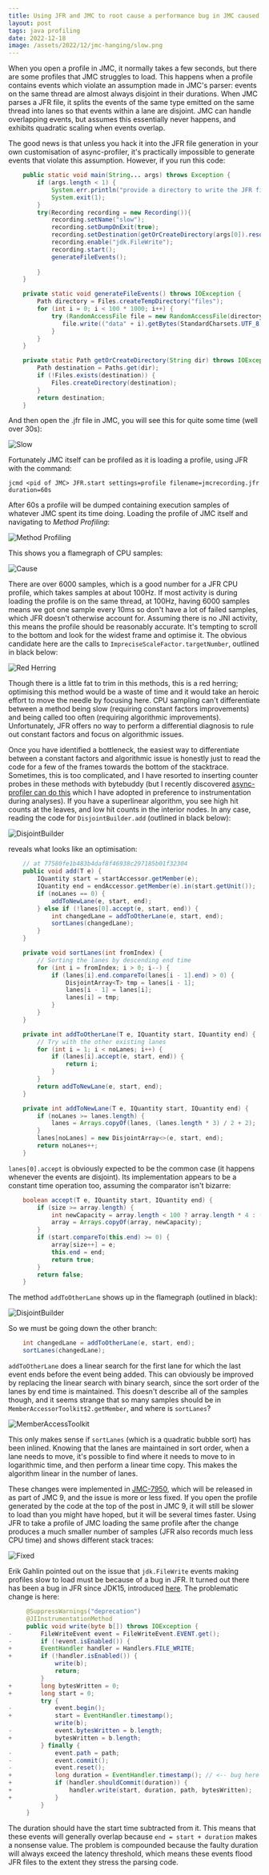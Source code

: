 ```yaml
---
title: Using JFR and JMC to root cause a performance bug in JMC caused by a typo in JFR
layout: post
tags: java profiling
date: 2022-12-18
image: /assets/2022/12/jmc-hanging/slow.png
---
```


When you open a profile in JMC, it normally takes a few seconds, but there are some profiles that JMC struggles to load.
This happens when a profile contains events which violate an assumption made in JMC's parser: events on the same thread are almost always disjoint in their durations.
When JMC parses a JFR file, it splits the events of the same type emitted on the same thread into lanes so that events within a lane are disjoint.
JMC can handle overlapping events, but assumes this essentially never happens, and exhibits quadratic scaling when events overlap. 

The good news is that unless you hack it into the JFR file generation in your own customisation of async-profiler, it's practically impossible to generate events that violate this assumption.
However, if you run this code:

```java
    public static void main(String... args) throws Exception {
        if (args.length < 1) {
            System.err.println("provide a directory to write the JFR file to");
            System.exit(1);
        }
        try(Recording recording = new Recording()){
            recording.setName("slow");
            recording.setDumpOnExit(true);
            recording.setDestination(getOrCreateDirectory(args[0]).resolve("slow.jfr"));
            recording.enable("jdk.FileWrite");
            recording.start();
            generateFileEvents();
            
        }
    }

    private static void generateFileEvents() throws IOException {
        Path directory = Files.createTempDirectory("files");
        for (int i = 0; i < 100 * 1000; i++) {
            try (RandomAccessFile file = new RandomAccessFile(directory.resolve(i + "").toFile(), "rw")) {
               file.write(("data" + i).getBytes(StandardCharsets.UTF_8));
            }
        }
    }

    private static Path getOrCreateDirectory(String dir) throws IOException {
        Path destination = Paths.get(dir);
        if (!Files.exists(destination)) {
            Files.createDirectory(destination);
        }
        return destination;
    }
```

And then open the .jfr file in JMC, you will see this for quite some time (well over 30s):

![Slow](/assets/2022/12/jmc-hanging/slow.png)

Fortunately JMC itself can be profiled as it is loading a profile, using JFR with the command:

```
jcmd <pid of JMC> JFR.start settings=profile filename=jmcrecording.jfr duration=60s
```

After 60s a profile will be dumped containing execution samples of whatever JMC spent its time doing.
Loading the profile of JMC itself and navigating to _Method Profiling_:

![Method Profiling](/assets/2022/12/jmc-hanging/navigate.png)

This shows you a flamegraph of CPU samples:

![Cause](/assets/2022/12/jmc-hanging/before.png)

There are over 6000 samples, which is a good number for a JFR CPU profile, which takes samples at about 100Hz.
If most activity is during loading the profile is on the same thread, at 100Hz, having 6000 samples means we got one sample every 10ms so don't have a lot of failed samples, which JFR doesn't otherwise account for.
Assuming there is no JNI activity, this means the profile should be reasonably accurate.
It's tempting to scroll to the bottom and look for the widest frame and optimise it.
The obvious candidate here are the calls to `ImpreciseScaleFactor.targetNumber`, outlined in black below:  

![Red Herring](/assets/2022/12/jmc-hanging/leaf.png)

Though there is a little fat to trim in this methods, this is a red herring; optimising this method would be a waste of time and it would take an heroic effort to move the needle by focusing here.
CPU sampling can't differentiate between a method being slow (requiring constant factors improvements) and being called too often (requiring algorithmic improvements).
Unfortunately, JFR offers no way to perform a differential diagnosis to rule out constant factors and focus on algorithmic issues. 

Once you have identified a bottleneck, the easiest way to differentiate between a constant factors and algorithmic issue is honestly just to read the code for a few of the frames towards the bottom of the stacktrace.
Sometimes, this is too complicated, and I have resorted to inserting counter probes in these methods with bytebuddy (but I recently discovered [async-profiler can do this](https://github.com/jvm-profiling-tools/async-profiler#java-method-profiling) which I have adopted in preference to instrumentation during analyses).
If you have a superlinear algorithm, you see high hit counts at the leaves, and low hit counts in the interior nodes.
In any case, reading the code for `DisjointBuilder.add` (outlined in black below):

![DisjointBuilder](/assets/2022/12/jmc-hanging/circled.png)

reveals what looks like an optimisation:

```java
    // at 77580fe1b483b4daf8f46938c297185b01f32304
	public void add(T e) {
		IQuantity start = startAccessor.getMember(e);
		IQuantity end = endAccessor.getMember(e).in(start.getUnit());
		if (noLanes == 0) {
			addToNewLane(e, start, end);
		} else if (!lanes[0].accept(e, start, end)) {
			int changedLane = addToOtherLane(e, start, end);
			sortLanes(changedLane);
		}
	}

	private void sortLanes(int fromIndex) {
		// Sorting the lanes by descending end time
		for (int i = fromIndex; i > 0; i--) {
			if (lanes[i].end.compareTo(lanes[i - 1].end) > 0) {
				DisjointArray<T> tmp = lanes[i - 1];
				lanes[i - 1] = lanes[i];
				lanes[i] = tmp;
			}
		}
	}

	private int addToOtherLane(T e, IQuantity start, IQuantity end) {
		// Try with the other existing lanes
		for (int i = 1; i < noLanes; i++) {
			if (lanes[i].accept(e, start, end)) {
				return i;
			}
		}
		return addToNewLane(e, start, end);
	}

	private int addToNewLane(T e, IQuantity start, IQuantity end) {
		if (noLanes >= lanes.length) {
			lanes = Arrays.copyOf(lanes, (lanes.length * 3) / 2 + 2);
		}
		lanes[noLanes] = new DisjointArray<>(e, start, end);
		return noLanes++;
	}
```

`lanes[0].accept` is obviously expected to be the common case (it happens whenever the events are disjoint).
Its implementation appears to be a constant time operation too, assuming the comparator isn't bizarre:

```java
    boolean accept(T e, IQuantity start, IQuantity end) {
        if (size >= array.length) {
            int newCapacity = array.length < 100 ? array.length * 4 : (array.length * 3) / 2 + 1;
            array = Arrays.copyOf(array, newCapacity);
        }
        if (start.compareTo(this.end) >= 0) {
            array[size++] = e;
            this.end = end;
            return true;
        }
        return false;
    }
```

The method `addToOtherLane` shows up in the flamegraph (outlined in black):

![DisjointBuilder](/assets/2022/12/jmc-hanging/addToOtherLane.png)

So we must be going down the other branch:

```java
    int changedLane = addToOtherLane(e, start, end);
    sortLanes(changedLane);
```

`addToOtherLane` does a linear search for the first lane for which the last event ends before the event being added.
This can obviously be improved by replacing the linear search with binary search, since the sort order of the lanes by end time is maintained.
This doesn't describe all of the samples though, and it seems strange that so many samples should be in `MemberAccessorToolkit$2.getMember`, and where is `sortLanes`?

![MemberAccessToolkit](/assets/2022/12/jmc-hanging/getMember.png)

This only makes sense if `sortLanes` (which is a quadratic bubble sort) has been inlined.
Knowing that the lanes are maintained in sort order, when a lane needs to move, it's possible to find where it needs to move to in logarithmic time, and then perform a linear time copy.
This makes the algorithm linear in the number of lanes.

These changes were implemented in [JMC-7950](https://github.com/openjdk/jmc/pull/449), which will be released in as part of JMC 9, and the issue is more or less fixed.
If you open the profile generated by the code at the top of the post in JMC 9, it will still be slower to load than you might have hoped, but it will be several times faster.
Using JFR to take a profile of JMC loading the same profile after the change produces a much smaller number of samples (JFR also records much less CPU time) and shows different stack traces:

![Fixed](/assets/2022/12/jmc-hanging/after.png)

Erik Gahlin pointed out on the issue that `jdk.FileWrite` events making profiles slow to load must be because of a bug in JFR.
It turned out there has been a bug in JFR since JDK15, introduced [here](https://hg.openjdk.java.net/jdk/jdk/rev/dd0caf00b05c).
The problematic change is here:

```java
     @SuppressWarnings("deprecation")
     @JIInstrumentationMethod
     public void write(byte b[]) throws IOException {
-        FileWriteEvent event = FileWriteEvent.EVENT.get();
-        if (!event.isEnabled()) {
+        EventHandler handler = Handlers.FILE_WRITE;
+        if (!handler.isEnabled()) {
             write(b);
             return;
         }
+        long bytesWritten = 0;
+        long start = 0;
         try {
-            event.begin();
+            start = EventHandler.timestamp();
             write(b);
-            event.bytesWritten = b.length;
+            bytesWritten = b.length;
         } finally {
-            event.path = path;
-            event.commit();
-            event.reset();
+            long duration = EventHandler.timestamp(); // <-- bug here
+            if (handler.shouldCommit(duration)) {
+                handler.write(start, duration, path, bytesWritten);
+            }
         }
     }
```

The duration should have the start time subtracted from it. 
This means that these events will generally overlap because `end = start + duration` makes a nonsense value. 
The problem is compounded because the faulty duration will always exceed the latency threshold, which means these events flood JFR files to the extent they stress the parsing code.



